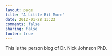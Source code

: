 ```yaml
---
layout: page
title: "A Little Bit More"
date: 2012-01-28 13:23
comments: false
sharing: false
footer: true
---
```

This is the person blog of Dr. Nick Johnson PhD.
